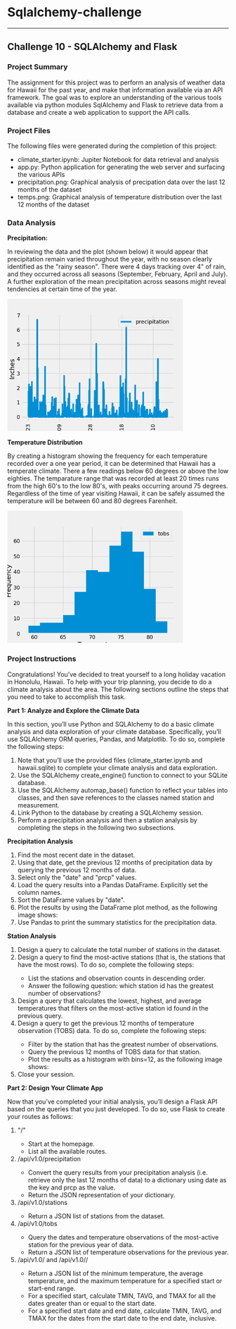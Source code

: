 <h1>Sqlalchemy-challenge</h1><hr>

<h2>Challenge 10 - SQLAlchemy and Flask</h2>


<h3>Project Summary</h3>
<p>The assignment for this project was to perform an analysis of weather data for Hawaii for the past year, and make that information available via an API framework. The goal was to explore an understanding of the various tools available via python modules SqlAlchemy and Flask to retrieve data from a database and create a web application to support the API calls. 
</p>


<h3>Project Files</h3>
The following files were generated during the completion of this project:
<ul>
    <li>climate_starter.ipynb: Jupiter Notebook for data retrieval and analysis</li>
    <li>app.py: Python application for generating the web server and surfacing the various APIs</li>
    <li>precipitation.png: Graphical analysis of precipation data over the last 12 months of the dataset</li>
    <li>temps.png: Graphical analysis of temperature distribution over the last 12 months of the dataset</li>
</ul>

<h3>Data Analysis</h3>
<b>Precipitation:</b>
<p>In reviewing the data and the plot (shown below) it would appear that precipitation remain varied throughout the year, with no season clearly identified as the "rainy season". There were 4 days tracking over 4" of rain, and they occurred across all seasons (September, February, April and July). A further exploration of the mean precipitation across seasons might reveal tendencies at certain time of the year.</p>
<img src='./precipitation.png' height=300 width=400></br>

<b>Temperature Distribution</b>
<p>By creating a histogram showing the frequency for each temperature recorded over a one year period, it can be determined that Hawaii has a temperate climate. There a few readings below 60 degrees or above the low eighties. The temparature range that was recorded at least 20 times runs from the high 60's to the low 80's, with peaks occurring around 75 degrees. Regardless of the time of year visiting Hawaii, it can be safely assumed the temperature will be between 60 and 80 degrees Farenheit.</p>
<img src='./temps.png' height=300 width=400></br>


<h3>Project Instructions</h3>
Congratulations! You've decided to treat yourself to a long holiday vacation in Honolulu, Hawaii. To help with your trip planning, you decide to do a climate analysis about the area. The following sections outline the steps that you need to take to accomplish this task.

<b>Part 1: Analyze and Explore the Climate Data</b>
<p>In this section, you’ll use Python and SQLAlchemy to do a basic climate analysis and data exploration of your climate database. Specifically, you’ll use SQLAlchemy ORM queries, Pandas, and Matplotlib. To do so, complete the following steps:</p>
<ol>
    <li>Note that you’ll use the provided files (climate_starter.ipynb and hawaii.sqlite) to complete your climate analysis and data exploration.</li>
    <li>Use the SQLAlchemy create_engine() function to connect to your SQLite database.</li>
    <li>Use the SQLAlchemy automap_base() function to reflect your tables into classes, and then save references to the classes named station and measurement.</li>
    <li>Link Python to the database by creating a SQLAlchemy session.</li>
    <li>Perform a precipitation analysis and then a station analysis by completing the steps in the following two subsections.</li>
</ol>

<b>Precipitation Analysis</b>
<ol>
    <li>Find the most recent date in the dataset.</li>
    <li>Using that date, get the previous 12 months of precipitation data by querying the previous 12 months of data.</li>
    <li>Select only the "date" and "prcp" values.</li>
    <li>Load the query results into a Pandas DataFrame. Explicitly set the column names.</li>
    <li>Sort the DataFrame values by "date".</li>
    <li>Plot the results by using the DataFrame plot method, as the following image shows:</li>
    <li>Use Pandas to print the summary statistics for the precipitation data.</li>
</ol>

<b>Station Analysis</b>
<ol>
    <li>Design a query to calculate the total number of stations in the dataset.</li>
    <li>Design a query to find the most-active stations (that is, the stations that have the most rows). To do so, complete the following steps:</li>
    <ul>
        <li>List the stations and observation counts in descending order.</li>
        <li>Answer the following question: which station id has the greatest number of observations?</li>
    </ul>
    <li>Design a query that calculates the lowest, highest, and average temperatures that filters on the most-active station id found in the previous query.</li>
    <li>Design a query to get the previous 12 months of temperature observation (TOBS) data. To do so, complete the following steps:</li>
    <ul>
        <li>Filter by the station that has the greatest number of observations.</li>
        <li>Query the previous 12 months of TOBS data for that station.</li>
        <li>Plot the results as a histogram with bins=12, as the following image shows:</li>
    </ul>
    <li>Close your session.</li>
</ol>
<b>Part 2: Design Your Climate App</b>
<p>Now that you’ve completed your initial analysis, you’ll design a Flask API based on the queries that you just developed. To do so, use Flask to create your routes as follows:</p>
<ol>
    <li>"/"</li>
    <ul>
        <li>Start at the homepage.</li>
        <li>List all the available routes.</li>
    </ul>
    <li>/api/v1.0/precipitation</li>
    <ul>
        <li>Convert the query results from your precipitation analysis (i.e. retrieve only the last 12 months of data) to a dictionary using date as the key and prcp as the value.</li>
        <li>Return the JSON representation of your dictionary.</li>
    </ul>
    <li>/api/v1.0/stations</li>
    <ul>
        <li>Return a JSON list of stations from the dataset.</li>
    </ul>
    <li>/api/v1.0/tobs</li>
    <ul>
        <li>Query the dates and temperature observations of the most-active station for the previous year of data.</li>
        <li>Return a JSON list of temperature observations for the previous year.</li>
    </ul>
    <li>/api/v1.0/<start> and /api/v1.0/<start>/<end></li>
    <ul>
        <li>Return a JSON list of the minimum temperature, the average temperature, and the maximum temperature for a specified start or start-end range.</li>
        <li>For a specified start, calculate TMIN, TAVG, and TMAX for all the dates greater than or equal to the start date.</li>
        <li>For a specified start date and end date, calculate TMIN, TAVG, and TMAX for the dates from the start date to the end date, inclusive.</li>
    </ul>
</ol>
